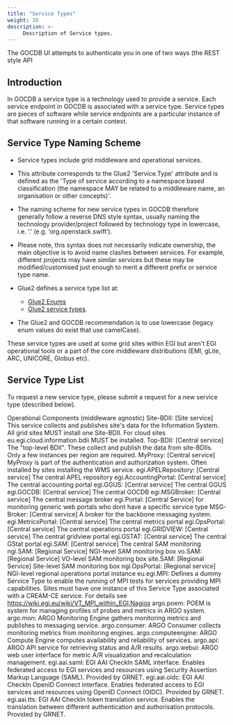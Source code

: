 ```yaml
---
title: "Service Types"
weight: 30
description: >-
     Description of Service types.
---
```


The GOCDB UI attempts to authenticate you in one of two ways (the REST style API

## Introduction

In GOCDB a service type is a technology used to provide a service. Each service
endpoint in GOCDB is associated with a service type. Service types are pieces of
software while service endpoints are a particular instance of that software
running in a certain context.

## Service Type Naming Scheme

- Service types include grid middleware and operational services.
- This attribute corresponds to the Glue2 'Service.Type' attribute and is
defined as the 'Type of service according to a namespace based classification
(the namespace MAY be related to a middleware name, an organisation or other
concepts)'.
- The naming scheme for new service types in GOCDB therefore generally follow a
reverse DNS style syntax, usually naming the technology provider/project followed
by technology type in lowercase, i.e. ‘<provider>.<type>’ (e.g. ‘org.openstack.swift’).
- Please note, this syntax does not necessarily indicate ownership, the main objective
is to avoid name clashes between services. For example, different projects may have
similar services but these may be modified/customised just enough to merit a different
prefix or service type name.

- Glue2 defines a service type list at:
  - [Glue2 Enums](https://github.com/OGF-GLUE/Enumerations)
  - [Glue2 service types](https://github.com/OGF-GLUE/Enumerations/blob/master/ServiceType_t.csv).
- The Glue2 and GOCDB recommendation is to use lowercase (legacy enum values do
exist that use camelCase).


These service types are used at some grid sites within EGI but aren't EGI operational
tools or a part of the core middleware distributions (EMI, gLite, ARC, UNICORE, Globus etc).




## Service Type List


To request a new service type, please submit a request for a new service type (described below).


Operational Components (middleware agnostic)
Site-BDII: [Site service] This service collects and publishes site's data for the Information System. All grid sites MUST install one Site-BDII. For cloud sites eu.egi.cloud.information.bdii MUST be installed.
Top-BDII: [Central service] The "top-level BDII". These collect and publish the data from site-BDIIs. Only a few instances per region are required.
MyProxy: [Central service] MyProxy is part of the authentication and authorization system. Often installed by sites installing the WMS service.
egi.APELRepository: [Central service] The central APEL repository
egi.AccountingPortal: [Central service] The central accounting portal
egi.GGUS: [Central service] The central GGUS
egi.GOCDB: [Central service] The central GOCDB
egi.MSGBroker: [Central service] The central message broker
egi.Portal: [Central Service] for monitoring generic web portals who dont have a specific service type
MSG-Broker: [Central service] A broker for the backbone messaging system.
egi.MetricsPortal: [Central service] The central metrics portal
egi.OpsPortal: [Central service] The central operations portal
egi.GRIDVIEW: [Central service] The central gridview portal
egi.GSTAT: [Central service] The central GStat portal
egi.SAM: [Central service] The central SAM monitoring
ngi.SAM: [Regional Service] NGI-level SAM monitoring box
vo.SAM: [Regional Service] VO-level SAM monitoring box
site.SAM: [Regional Service] Site-level SAM monitoring box
ngi.OpsPortal: [Regional service] NGI-level regional operations portal instance
eu.egi.MPI: Defines a dummy Service Type to enable the running of MPI tests for services providing MPI capabilities. Sites must have one instance of this Service Type associated with a CREAM-CE service. For details see https://wiki.egi.eu/wiki/VT_MPI_within_EGI:Nagios
argo.poem: POEM is system for managing profiles of probes and metrics in ARGO system.
argo.mon: ARGO Monitoring Engine gathers monitoring metrics and publishes to messaging service.
argo.consumer: ARGO Consumer collects monitoring metrics from monitoring engines.
argo.computeengine: ARGO Compute Engine computes availability and reliability of services.
argo.api: ARGO API service for retrieving status and A/R results.
argo.webui: ARGO web user interface for metric A/R visualization and recalculation management.
egi.aai.saml: EGI AAI CheckIn SAML interface. Enables federated access to EGI services and resources using Security Assertion Markup Language (SAML). Provided by GRNET.
egi.aai.oidc: EGI AAI CheckIn OpenID Connect interface. Enables federated access to EGI services and resources using OpenID Connect (OIDC). Provided by GRNET.
egi.aai.tts: EGI AAI CheckIn token translation service. Enables the translation between different authentication and authorisation protocols. Provided by GRNET.
